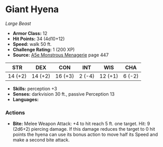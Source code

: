 # Giant Hyena

*Large* *Beast*

- **Armor Class:** 12
- **Hit Points:** 34 (4d10+12)
- **Speed:** walk 50 ft.
- **Challenge Rating:** 1 (200 XP)
- **Source:** [A5e Monstrous Menagerie](https://enpublishingrpg.com/products/level-up-monstrous-menagerie-a5e) page 447

| STR | DEX | CON | INT | WIS | CHA |
| --- | --- | --- | --- | --- | --- |
| 14 (+2) | 14 (+2) | 16 (+3) | 2 (-4) | 12 (+1) | 6 (-2) |

- **Skills:** perception +3
- **Senses:** darkvision 30 ft., passive Perception 13
- **Languages:** 
### Actions
- **Bite:** Melee Weapon Attack: +4 to hit  reach 5 ft.  one target. Hit: 9 (2d6+2) piercing damage. If this damage reduces the target to 0 hit points  the hyena can use its bonus action to move half its Speed and make a second bite attack.


